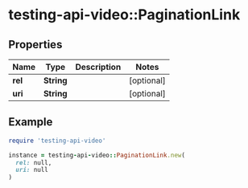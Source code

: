 # testing-api-video::PaginationLink

## Properties

| Name | Type | Description | Notes |
| ---- | ---- | ----------- | ----- |
| **rel** | **String** |  | [optional] |
| **uri** | **String** |  | [optional] |

## Example

```ruby
require 'testing-api-video'

instance = testing-api-video::PaginationLink.new(
  rel: null,
  uri: null
)
```

